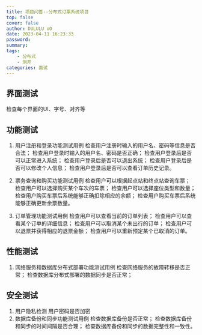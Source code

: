 ```yaml
---
title: 项目问答--分布式订票系统项目
top: false
cover: false
author: DULULU oO
date: 2023-04-11 16:23:33
password:
summary:
tags: 
    - 分布式
    - 测开
categories: 面试
---
```

## 界面测试

检查每个界面的UI、字号、对齐等

## 功能测试

1. 用户注册和登录功能测试用例
检查用户注册时输入的用户名、密码等信息是否合法；
检查用户登录时输入的用户名、密码是否正确；
检查用户登录后是否可以正常进入系统；
检查用户登录后是否可以退出系统；
检查用户登录后是否可以修改个人信息；
检查用户登录后是否可以查看订单历史记录。

2. 票务查询和购买功能测试用例
检查用户可以根据起点站和终点站查询车票；
检查用户可以选择购买某个车次的车票；
检查用户可以选择座位类型和数量；
检查用户购买车票后系统能够正确扣除相应的余额；
检查用户购买车票后系统能够正确更新余票数量。

3. 订单管理功能测试用例
检查用户可以查看当前的订单列表；
检查用户可以查看某个订单的详细信息；
检查用户可以取消某个未出行的订单；
检查用户可以退票并获得相应的退票金额；
检查用户可以重新预定某个已取消的订单。

## 性能测试

1. 网络服务和数据库分布式部署功能测试用例
检查网络服务的故障转移是否正常； 
检查数据库分布式部署的数据同步是否正常；

## 安全测试
1. 用户隐私检测
用户密码是否加密
2. 数据库备份和同步功能测试用例
检查数据库备份是否正常；
检查数据库备份和同步的时间间隔是否合理；
检查数据库备份和同步的数据完整性和一致性。

## 